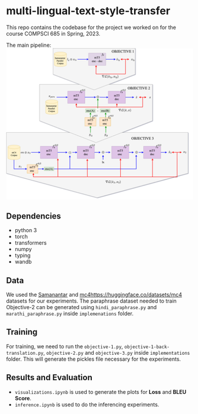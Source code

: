 # multi-lingual-text-style-transfer
This repo contains the codebase for the project we worked on for the course COMPSCI 685 in Spring, 2023. 

The main pipeline: 
![pipeline](https://github.com/Sriharsha-hatwar/multi-lingual-text-style-transfer/blob/main/pipeline.png)

## Dependencies
- python 3 
- torch 
- transformers
- numpy 
- typing
- wandb

## Data
We used the [Samanantar](https://huggingface.co/datasets/ai4bharat/samanantar) and [mc4]()https://huggingface.co/datasets/mc4 datasets for our experiments. The paraphrase dataset needed to train Objective-2 can be generated using `hindi_paraphrase.py` and `marathi_paraphrase.py` inside `implemenations` folder.

## Training
For training, we need to run the `objective-1.py`, `objective-1-back-translation.py`, `objective-2.py` and `objective-3.py` inside `implementations` folder. This will generate the pickles file necessary for the experiments. 

## Results and Evaluation
- `visualizations.ipynb` is used to generate the plots for **Loss** and **BLEU Score**. 
- `inference.ipynb` is used to do the inferencing experiments. 
